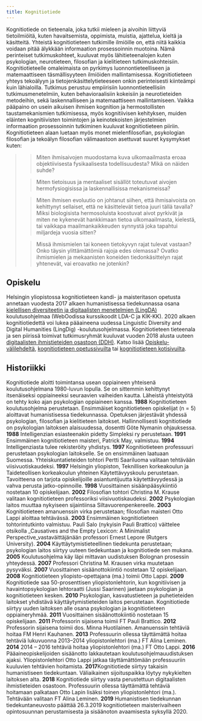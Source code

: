 ```yaml
---
title: Kognitiotiede
---
```


Kognitiotiede on tieteenala, joka tutkii mieleen ja aivoihin liittyviä tietoilmiöitä, kuten havaitsemista, oppimista, muistia, ajattelua, kieltä ja käsitteitä. Yhteistä kognitiotieteen tutkimille ilmiöille on, että niitä kaikkia voidaan pitää älykkään informaation prosessoinnin muotoina. Nämä perinteiset tutkimuskohteet, kuuluvat myös lähitieteenalojen kuten psykologian, neurotieteen, filosofian ja kielitieteen tutkimuskohteisiin. Kognitiotieteelle omaleimaista on pyrkimys luonnontieteelliseen ja matemaattiseen täsmällisyyteen ilmiöiden mallintamisessa. Kognitiotieteen yhteys tekoälyyn ja tietojenkäsittelytieteeseen onkin perinteisesti kiinteämpi kuin lähialoilla. Tutkimus perustuu empiirisiin luonnontieteellisiin tutkimusmenetelmiin, kuten behavioraalisiin kokeisiin ja neurotieteiden metodeihin, sekä laskennalliseen ja matemaattiseen mallintamiseen. Vaikka pääpaino on usein aikuisen ihmisen kognition ja hermostollisten taustamekanismien tutkimisessa, myös kognitiivisen kehityksen, muiden eläinten kognitiivisten toimintojen ja keinotekoisten järjestelmien informaation prosessoinnin tutkiminen kuuluvat kognitiotieteen piiriin. Kognitiotieteen alaan luetaan myös monet mielenfilosofian, psykologian filosofian ja tekoälyn filosofian välimaastoon asettuvat suuret kysymykset kuten:

> > Miten ihmisaivojen muodostama kuva ulkomaailmasta eroaa objektiivisesta fysikaalisesta todellisuudesta? Mikä on näiden suhde?
>
> > Miten tietoisuus ja mentaaliset sisällöt toteutuvat aivojen hermofysiogisissa ja laskennallisissa mekanismeissa?
>
> > Miten ihmisen evoluutio on johtanut siihen, että ihmisaivoista on kehittynyt sellaiset, että ne käsittelevät tietoa juuri tällä tavalla? Miksi biologisista hermosoluista koostuvat aivot pyrkivät ja miten ne kykenevät hankkimaan tietoa ulkomaailmasta, kielestä, tai vaikkapa maailmankaikkeuden synnystä joka tapahtui miljardeja vuosia sitten?
>
> > Missä ihmismielen tai koneen tietokyvyn rajat tulevat vastaan? Onko täysin ylittämättömiä rajoja edes olemassa? Ovatko ihmismielen ja mekaanisten koneiden tiedonkäsittelyn rajat yhtenevät, vai eroavatko ne jotenkin?

## Opiskelu

Helsingin yliopistossa kognitiotieteen kandi- ja maisteritason opetusta annetaan vuodesta 2017 alkaen humanistisessa tiedekunnassa osana [kielellisen diversiteetin ja digitaalisten menetelmien (LingDA)](https://www.helsinki.fi/en/programmes/master/linguistic-diversity-in-the-digital-age) koulutusohjelmaa (WebOodissa kurssikoodit LDA-C ja KIK-KK). 2020 alkaen kognitiotiedettä voi lukea pääaineena uudessa Linguistic Diversity and Digital Humanities (LingDig) -koulutusohjelmassa. Kognitiotieteen tieteenala ja sen piirissä toimivat tutkimusryhmät kuuluvat vuoden 2018 alusta uuteen [digitaalisten ihmistieteiden osastoon (DDH)](https://www.helsinki.fi/fi/humanistinen-tiedekunta/tutkimus/tieteenalat/digitaaliset-ihmistieteet). Katso lisää [Opiskelu-välilehdeltä](http://intelligenzia.fi/opiskelu), [kognitiotieteen opetussivuilta](https://wiki.helsinki.fi/x/hicGBQ) tai [kognitiotieteen kotisivuilta](https://blogs.helsinki.fi/cognitive-science/).

## Historiikki

Kognitiotiede aloitti toimintansa usean oppiaineen yhteisenä koulutusohjelmana 1980-luvun lopulla. Se on sittemmin kehittynyt itsenäiseksi oppiaineeksi seuraavien vaiheiden kautta. Läheistä yhteistyötä on tehty koko ajan psykologian oppiaineen kanssa.
**1988** Kognitiotieteen koulutusohjelma perustetaan. Ensimmäiset kognitiotieteen opiskelijat (n = 5) aloittavat humanistisessa tiedekunnassa. Opetuksen järjestävät yhdessä psykologian, filosofian ja kielitieteen laitokset. Hallinnollisesti kognitiotiede on psykologian laitoksen alaisuudessa, dosentti Göte Nymanin ohjauksessa.
**1988** Intelligenzian esiasteenakin pidetty Simpleksi ry perustetaan.
**1991** Ensimmäinen kognitiotieteen maisteri, Patrick May, valmistuu.
**1994** Intelligenziasta tulee rekisteröity yhdistys.
**1997** Kognitiotieteen professuuri perustetaan psykologian laitokselle. Se on ensimmäinen laatuaan Suomessa. Yhteiskuntatieteiden tohtori Pertti Saariluoma valitaan tehtävään viisivuotiskaudeksi.
**1997** Helsingin yliopiston, Teknillisen korkeakoulun ja Taideteollisen korkeakoulun yhteinen Käytettävyyskoulu perustetaan. Tavoitteena on tarjota opiskelijoille asiantuntijuutta käytettävyydessä ja vahva perusta jatko-opinnoille.
**1998** Vuosittainen sisäänpääsykiintiö nostetaan 10 opiskelijaan.
**2002** Filosofian tohtori Christina M. Krause valitaan kognitiotieteen professoriksi viisivuotiskaudeksi. **2002** Psykologian laitos muuttaa nykyiseen sijaintiinsa Siltavuorenpenkereelle.
**2003** Kognitiotieteen amanuenssin virka perustetaan; filosofian maisteri Otto Lappi aloittaa tehtävässä. **2003** Ensimmäinen kognitiotieteen tohtorintutkinto valmistuu. Pauli Salo (nykyisin Pauli Brattico) väittelee otsikolla \_Causatives and the Empty Lexicon: A Minimalist Perspective_vastaväittäjänään professori Ernest Lepore (Rutgers University).
**2004** Käyttäytymistieteellinen tiedekunta perustetaan; psykologian laitos siirtyy uuteen tiedekuntaan ja kognitiotiede sen mukana.
**2005** Koulutusohjelma käy läpi mittavan uudistuksen Bolognan prosessin yhteydessä.
**2007** Professori Christina M. Krausen virka muutetaan pysyväksi.
**2007** Vuosittainen sisäänottokiintiö nostetaan 12 opiskelijaan.
**2008** Kognitiotieteen yliopisto-opettajana (ma.) toimii Otto Lappi.
**2009** Kognitiotiede saa 50-prosenttisen yliopistonlehtorin, kun kognitiivisen ja havaintopsykologian lehtoraatti (Jussi Saarinen) jaetaan psykologian ja kognitiotieteen kesken.
**2010** Psykologian, kasvatustieteen ja puhetieteiden laitokset yhdistävä käyttäytymistieteiden laitos perustetaan. Kognitiotiede siirtyy uuden laitoksen alle osana psykologian ja kognitiotieteen oppiaineryhmää. **2011** Vuosittainen sisäänottokiintiö nostetaan 15 opiskelijaan.
**2011** Professorin sijaisena toimii FT Pauli Brattico.
**2012** Professorin sijaisena toimii dos. Minna Huotilainen. Amanuenssin tehtäviä hoitaa FM Henri Kauhanen. **2013** Professuurin ollessa täyttämättä hoitaa tehtäviä lukuvuonna 2013–2014 yliopistonlehtori (ma.) FT Alina Leminen.
**2014** 2014 – 2016 tehtäviä hoitaa yliopistonlehtori (ma.) FT Otto Lappi.
**2016** Pääaineopiskelijoiden sisäänotto lakkautetaan koulutusohjelmauudistuksen ajaksi. Yliopistonlehtori Otto Lappi jatkaa täyttämättömään professuuriin kuuluvien tehtävien hoitamista.
**2017**Kognitiotiede siirtyy takaisin humanistiseen tiedekuntaan. Väliaikainen sijoituspaikka löytyy nykykielten laitoksen alta.
**2018** Kognitiotiede siirtyy vasta perustettuun digitaalisten ihmistieteiden osastoon. Professuurin ollessa täyttämättä tehtäviä hoitamaan palkataan Otto Lapin lisäksi toinen yliopistonlehtori (ma.). Tehtävään valitaan FT Alina Leminen.
**2019** Humanistisen tiedekunnan tiedekuntaneuvosto päättää 26.3.2019 kognitiotieteen maisterivaiheen opintosuunnan perustamisesta ja sisäänoton avaamisesta syksyllä 2020.

